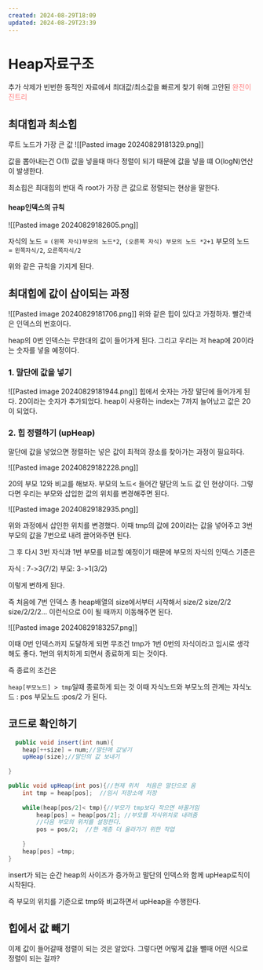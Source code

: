 ```yaml
---
created: 2024-08-29T18:09
updated: 2024-08-29T23:39
---
```



# Heap자료구조
추가 삭제가 빈번한 동적인 자료에서 최대값/최소값을 빠르게 찾기 위해 고안된 <span style="color:rgb(255, 128, 128)">완전이진트리</span> 

## 최대힙과 최소힙
루트 노드가 가장 큰 값
![[Pasted image 20240829181329.png]]

값을 뽑아내는건 O(1) 
값을 넣을때 마다 정렬이 되기 때문에 값을 넣을 떄 O(logN)연산이 발생한다.

최소힙은 최대힙의 반대 즉 root가 가장 큰 값으로 정렬되는 현상을 말한다.
#### heap인덱스의 규칙
![[Pasted image 20240829182605.png]]

자식의 노드 = `(왼쪽 자식)부모의 노드*2`,` (오른쪽 자식) 부모의 노드 *2+1`
부모의 노드  = `왼쪽자식/2`, `오른쪽자식/2`

위와 같은 규칙을 가지게 된다.
## 최대힙에 값이 삽이되는 과정
![[Pasted image 20240829181706.png]]
위와 같은 힙이 있다고 가정하자. 빨간색은 인덱스의 번호이다.

heap의 0번 인덱스는 무한대의 값이 들어가게 된다. 
그리고 우리는 저 heap에 20이라는 숫자를 넣을 예정이다.

### 1. 말단에 값을 넣기
![[Pasted image 20240829181944.png]]
힙에서 숫자는 가장 말단에 들어가게 된다. 
20이라는 숫자가 추가되었다. heap이 사용하는 index는 7까지 늘어났고 값은 20이 되었다. 


### 2. 힙 정렬하기 (upHeap)
말단에 값을 넣었으면 정렬하는 넣은<span style="color:rgb(255, 128, 128)"> </span>값이 최적의 장소를 찾아가는 과정이 필요하다. 

![[Pasted image 20240829182228.png]]

20의 부모 12와 비교를 해보자.
부모의 노드< 들어간 말단의 노드 값 인 현상이다. 
그렇다면 우리는 부모와 삽입한 값의 위치를 변경해주면 된다.


![[Pasted image 20240829182935.png]]

위와 과정에서 삽인한 위치를 변경했다. 이때 tmp의 값에 20이라는 값을 넣어주고 3번 부모의 값을 7번으로 내려 끌어와주면 된다. 

그 후 다시 3번 자식과 1번 부모를 비교할 예정이기 때문에 부모의 자식의 인덱스 기준은

자식 : 7->3(7/2)
부모: 3->1(3/2)

이렇게 변하게 된다. 

즉 처음에 7번 인덱스 총 heap배열의 size에서부터 시작해서 size/2 size/2/2 size/2/2/2... 이런식으로 0이 될 때까지 이동해주면 된다. 

![[Pasted image 20240829183257.png]]

이때 0번 인덱스까지 도달하게 되면 무조건 tmp가 1번 0번의 자식이라고 임시로 생각해도 좋다. 
1번의 위치하게 되면서 종료하게 되는 것이다.

즉 종료의 조건은

`heap[부모노드] > tmp`일때 종료하게 되는 것
이때 자식노드와 부모노의 관계는
자식노드 : pos
부모노드 :pos/2  가 된다. 
## 코드로 확인하기

```java
  public void insert(int num){  
    heap[++size] = num;//말단에 값넣기  
    upHeap(size);//말단의 값 보내기  
  
}

public void upHeap(int pos){//현재 위치  처음은 말단으로 옴
    int tmp = heap[pos];  //임시 저장소에 저장
  
    while(heap[pos/2]< tmp){//부모가 tmp보다 작으면 바꿀거임  
        heap[pos] = heap[pos/2]; //부모를 자식위치로 내려줌  
        //다음 부모의 위치를 설정한다.
        pos = pos/2;  //한 계층 더 올라가기 위한 작업
        
    }  
    heap[pos] =tmp;  
}
```
insert가 되는 순간 heap의 사이즈가 증가하고 말단의 인덱스와 함께 upHeap로직이 시작된다.

즉 부모의 위치를 기준으로 tmp와 비교하면서 upHeap을 수행한다. 


## 힙에서 값 빼기
이제 값이 들어갈때 정렬이 되는 것은 알았다. 그렇다면 어떻게 값을 뺄때 어떤 식으로 정렬이 되는 걸까?














